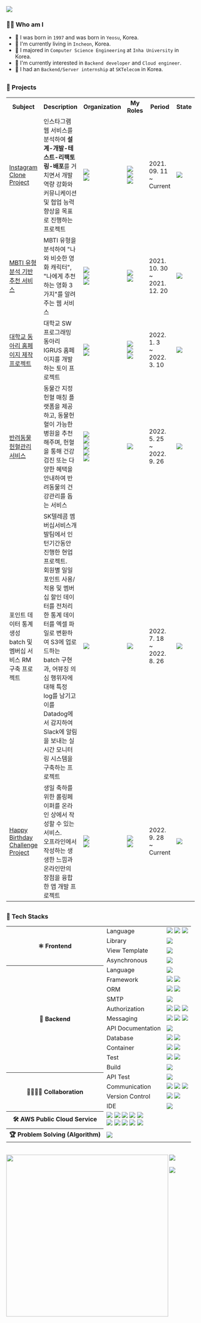 <img align='center' src="https://capsule-render.vercel.app/api?type=waving&text=SeonPilKim&animation=fadeIn&fontColor=ffeacd&color=ffe9cd">

<h3>🙋‍♂️ Who am I</h3>
<div>

- 🐥 I was born in `1997` and was born in `Yeosu`, Korea.
- 💒 I'm currently living in `Incheon`, Korea.
- 🥇 I majored in `Computer Science Engineering` at `Inha University` in Korea.
- 🎯 I'm currently interested in `Backend developer` and `Cloud engineer`.
- 🗼 I had an `Backend/Server internship` at `SKTelecom` in Korea.


</div>

<h3 style="margin-top:30px">🛫 Projects</h3>
<table>
    <tr>
        <th style="text-align: center" width="20%">Subject</th>
        <th style="text-align: center" width="30%">Description</th>
        <th style="text-align: center" width="10%">Organization</th>
        <th style="text-align: center" width="15%">My Roles</th>
        <th style="text-align: center" width="13%">Period</th>
        <th style="text-align: center" width="12%">State</th>
    </tr>
    <tr>
        <td><a href="https://github.com/Instagram-Clone-Coding">Instagram Clone Project</a></td>
        <td>인스타그램 웹 서비스를 분석하여 <b>설계-개발-테스트-리팩토링-배포</b>를 거치면서 개발 역량 강화와 커뮤니케이션 및 협업 능력 향상을 목표로 진행하는 프로젝트</td>
        <td>
            <img src="https://img.shields.io/badge/2-Backend-83B81A?style=flat-square"/><br>
            <img src="https://img.shields.io/badge/2-Frontend-31A8FF?style=flat-square"/>
        </td>
        <td>
            <img src="https://img.shields.io/badge/Team Leader-FF4747?style=flat-square"/><br>
            <img src="https://img.shields.io/badge/Backend-83B81A?style=flat-square"/><br>
            <img src="https://img.shields.io/badge/Cloud engineer-FF9A00?style=flat-square"/>
        </td>
        <td>2021. 09. 11<br>~<br>Current</td>
        <td><img src="https://img.shields.io/badge/In progress-E34F26?style=flat-square"/></td>
    </tr>
    <tr>
        <td><a href="https://github.com/MBTImaker">MBTI 유형 분석 기반 추천 서비스</a></td>
        <td>MBTI 유형을 분석하여 "나와 비슷한 영화 캐릭터", "나에게 추천하는 영화 3가지"를 알려주는 웹 서비스</td>
        <td>
            <img src="https://img.shields.io/badge/1-Backend-83B81A?style=flat-square"/><br>
            <img src="https://img.shields.io/badge/2-Frontend-31A8FF?style=flat-square"/><br>
            <img src="https://img.shields.io/badge/1-Designer-FF4F8B?style=flat-square"/>
        </td>
        <td>
            <img src="https://img.shields.io/badge/Backend-83B81A?style=flat-square"/><br>
            <img src="https://img.shields.io/badge/Cloud engineer-FF9A00?style=flat-square"/>
        </td>
        <td>2021. 10. 30<br>~<br>2021. 12. 20</td>
        <td><img src="https://img.shields.io/badge/Completed-004088?style=flat-square"/></td>
    </tr>
    <tr>
        <td><a href="https://github.com/WeGrus/WeGrus-BE-Spring">대학교 동아리 홈페이지 제작 프로젝트</a></td>
        <td>대학교 SW 프로그래밍 동아리 IGRUS 홈페이지를 개발하는 토이 프로젝트</td>
        <td>
            <img src="https://img.shields.io/badge/2-Backend-83B81A?style=flat-square"/><br>
            <img src="https://img.shields.io/badge/2-Frontend-31A8FF?style=flat-square"/>
        </td>
        <td>
            <img src="https://img.shields.io/badge/Team Leader-FF4747?style=flat-square"/><br>
            <img src="https://img.shields.io/badge/Backend-83B81A?style=flat-square"/><br>
            <img src="https://img.shields.io/badge/Cloud engineer-FF9A00?style=flat-square"/>
        </td>
        <td>2022. 1. 3<br>~<br>2022. 3. 10</td>
        <td><img src="https://img.shields.io/badge/Completed-004088?style=flat-square"/></td>
    </tr>
    <tr>
        <td><a href="https://github.com/zoopi-palette/zoopi-spring-backend">반려동물 헌혈관리 서비스</a></td>
        <td>동물간 지정헌혈 매칭 플랫폼을 제공하고, 동물헌혈이 가능한 병원을 추천해주며, 헌혈을 통해 건강검진 또는 다양한 혜택을 안내하여 반려동물의 건강관리를 돕는 서비스</td>
        <td>
            <img src="https://img.shields.io/badge/2-Backend-83B81A?style=flat-square"/><br>
            <img src="https://img.shields.io/badge/3-Frontend-31A8FF?style=flat-square"/><br>
            <img src="https://img.shields.io/badge/3-Android-9933CC?style=flat-square"/><br>
            <img src="https://img.shields.io/badge/4-Designer-FF4F8B?style=flat-square"/><br>
            <img src="https://img.shields.io/badge/2-PM-21375A?style=flat-square"/>
        </td>
        <td>
            <img src="https://img.shields.io/badge/Backend-83B81A?style=flat-square"/><br>
        </td>
        <td>2022. 5. 25<br>~<br>2022. 9. 26</td>
        <td><img src="https://img.shields.io/badge/Pull the plug-535D6C?style=flat-square"/></td>
    </tr>
    <tr>
        <td>포인트 데이터 통계 생성 batch 및 멤버십 서비스 RM 구축 프로젝트</td>
        <td>SK텔레콤 멤버십서비스개발팀에서 인턴기간동안 진행한 현업 프로젝트.<br>회원별 일일 포인트 사용/적용 및 멤버십 할인 데이터를 전처리한 통계 데이터를 엑셀 파일로 변환하여 S3에 업로드하는 batch 구현과, 어뷰징 의심 행위자에 대해 특정 log를 남기고 이를 Datadog에서 감지하여 Slack에 알림을 보내는 실시간 모니터링 시스템을 구축하는 프로젝트</td>
        <td>
            <img src="https://img.shields.io/badge/1-Backend-83B81A?style=flat-square"/>
        </td>
        <td>
            <img src="https://img.shields.io/badge/Backend-83B81A?style=flat-square"/>
        </td>
        <td>2022. 7. 18<br>~<br>2022. 8. 26</td>
        <td><img src="https://img.shields.io/badge/Completed-004088?style=flat-square"/></td>
    </tr>
    <tr>
        <td><a href="https://github.com/HappyBirthdayChallenge">Happy Birthday Challenge Project</a></td>
        <td>생일 축하를 위한 롤링페이퍼를 온라인 상에서 작성할 수 있는 서비스.<br>오프라인에서 작성하는 생생한 느낌과 온라인만의 장점을 융합한 앱 개발 프로젝트</td>
        <td>
            <img src="https://img.shields.io/badge/1-Backend-83B81A?style=flat-square"/><br>
            <img src="https://img.shields.io/badge/1-Android-9933CC?style=flat-square"/><br>
        </td>
        <td>
            <img src="https://img.shields.io/badge/Backend-83B81A?style=flat-square"/><br>
            <img src="https://img.shields.io/badge/Cloud engineer-FF9A00?style=flat-square"/>
        </td>
        <td>2022. 9. 28<br>~<br>Current</td>
        <td><img src="https://img.shields.io/badge/In progress-E34F26?style=flat-square"/></td>
    </tr>
</table>
</table>

<h3 style="margin-top:30px">💪 Tech Stacks</h3>

<div>
<table>
	<tr>
        <th rowspan="4">⚛ Frontend</th>
        <td>Language</td>
        <td>
            <img src="https://img.shields.io/badge/HTML5-E34F26?style=flat-square&logo=HTML5&logoColor=white"/>
            <img src="https://img.shields.io/badge/CSS3-1572B6?style=flat-square&logo=CSS3&logoColor=white"/>
            <img src="https://img.shields.io/badge/JavaScript-F7DF1E?style=flat-square&logo=JavaScript&logoColor=white"/>
        </td>
    </tr>
	<tr>
        <td>Library</td>
        <td>
            <img src="https://img.shields.io/badge/React-61DAFB?style=flat-square&logo=React&logoColor=white"/>
        </td>
    </tr>
	<tr>
        <td>View Template</td>
        <td>
            <img src="https://img.shields.io/badge/Thymeleaf-005F0F?style=flat-square&logo=Thymeleaf&logoColor=white"/>
        </td>
    </tr>
	<tr>
        <td>Asynchronous</td>
        <td>
            <img src="https://img.shields.io/badge/Axios-5A29E4?style=flat-square&logo=Axios&logoColor=white"/>
        </td>
    </tr>
	<tr>
        <th rowspan="11">🌱 Backend</th>
        <td>Language</td>
        <td>
            <img src="https://img.shields.io/badge/Java 11-007396?style=flat-square&logo=Java&logoColor=white"/>
        </td>
    </tr>
	<tr>
        <td>Framework</td>
        <td>
            <img src="https://img.shields.io/badge/Spring Framework-6DB33F?style=flat-square&logo=Spring&logoColor=white"/>
            <img src="https://img.shields.io/badge/Spring Boot-6DB33F?style=flat-square&logo=Spring Boot&logoColor=white"/>
        </td>
    </tr>
	<tr>
        <td>ORM</td>
        <td>
            <img src="https://img.shields.io/badge/Spring Data JPA-6DB33F?style=flat-square&logo=Spring Data JPA&logoColor=white"/>
            <img src="https://img.shields.io/badge/Querydsl-003366?style=flat-square&logo=Querydsl&logoColor=white"/>
        </td>
    </tr>
	<tr>
        <td>SMTP</td>
        <td>
            <img src="https://img.shields.io/badge/Gmail-EA4335?style=flat-square&logo=Gmail&logoColor=white"/>
        </td>
    </tr>
	<tr>
        <td>Authorization</td>
        <td>
            <img src="https://img.shields.io/badge/Spring Security-6DB33F?style=flat-square&logo=Spring Security&logoColor=white"/>
            <img src="https://img.shields.io/badge/JWT-000000?style=flat-square&logo=JSON Web Tokens&logoColor=white"/>
            <img src="https://img.shields.io/badge/OAuth2-EB5424?style=flat-square&logo=OAuth2&logoColor=white"/>
        </td>
    </tr>
	<tr>
        <td>Messaging</td>
        <td>
            <img src="https://img.shields.io/badge/WebSocket-EE4D2D?style=flat-square&logo=WebSocket&logoColor=white"/>
            <img src="https://img.shields.io/badge/STOMP-000000?style=flat-square&logo=STOMPs&logoColor=white"/>    
            <img src="https://img.shields.io/badge/RabbitMQ-FF6600?style=flat-square&logo=RabbitMQ&logoColor=white"/>    
        </td>
    </tr>
	<tr>
        <td>API Documentation</td>
        <td>
            <img src="https://img.shields.io/badge/Swagger-85EA2D?style=flat-square&logo=Swagger&logoColor=white"/>    
        </td>
    </tr>
	<tr>
        <td>Database</td>
        <td>
            <img src="https://img.shields.io/badge/MySQL-4479A1?style=flat-square&logo=MySQL&logoColor=white"/>
            <img src="https://img.shields.io/badge/Redis-DC382D?style=flat-square&logo=Redis&logoColor=white"/>
        </td>
    </tr>
	<tr>
        <td>Container</td>
        <td>
            <img src="https://img.shields.io/badge/Docker-2496ED?style=flat-square&logo=Docker&logoColor=white"/>
            <img src="https://img.shields.io/badge/Kubernetes-326CE5?style=flat-square&logo=Kubernetes&logoColor=white"/>
        </td>
    </tr>
	<tr>
        <td>Test</td>
        <td>
            <img src="https://img.shields.io/badge/JUnit5-25A162?style=flat-square&logo=JUnit5&logoColor=white"/>
            <img src="https://img.shields.io/badge/Mockito-83B81A?style=flat-square&logo=Mockito&logoColor=white"/>
        </td>
    </tr>
	<tr>
        <td>Build</td>
        <td>
            <img src="https://img.shields.io/badge/Gradle-02303A?style=flat-square&logo=Gradle&logoColor=white"/>
        </td>
    </tr>
	<tr>
        <th rowspan="4">👨‍👩‍👦‍👦 Collaboration</th>
        <td>API Test</td>
        <td>
            <img src="https://img.shields.io/badge/Postman-FF6C37?style=flat-square&logo=Postman&logoColor=white"/>
        </td>
    </tr>
	<tr>
        <td>Communication</td>
        <td>
            <img src="https://img.shields.io/badge/Notion-000000?style=flat-square&logo=Notion&logoColor=white"/>
            <img src="https://img.shields.io/badge/Google Meet-00897B?style=flat-square&logo=Google Meet&logoColor=white"/>
	    <img src="https://img.shields.io/badge/Slack-4A154B?style=flat-square&logo=Slack&logoColor=white"/>
        </td>
    </tr>
	<tr>
        <td>Version Control</td>
        <td>
            <img src="https://img.shields.io/badge/Git-F05032?style=flat-square&logo=Git&logoColor=white"/>
            <img src="https://img.shields.io/badge/GitHub-181717?style=flat-square&logo=GitHub&logoColor=white"/>
        </td>
    </tr>
	<tr>
        <td>IDE</td>
        <td>
            <img src="https://img.shields.io/badge/IntelliJ IDEA-000000?style=flat-square&logo=IntelliJ IDEA&logoColor=white"/>
        </td>
    </tr>
	<tr>
        <th>🛠 AWS Public Cloud Service</th>
        <td colspan="2">
            <img src="https://img.shields.io/badge/EC2-FF9900?style=flat-square&logo=Amazon EC2&logoColor=white"/>
            <img src="https://img.shields.io/badge/RDS-527FFF?style=flat-square&logo=Amazon RDS&logoColor=white"/>
            <img src="https://img.shields.io/badge/ElastiCache-527FFF?style=flat-square&logo=Amazon AWS&logoColor=white"/>
            <img src="https://img.shields.io/badge/S3-569A31?style=flat-square&logo=Amazon S3&logoColor=white"/>
            <img src="https://img.shields.io/badge/ELB-FF9900?style=flat-square&logo=Amazon AWS&logoColor=white"/><br>
            <img src="https://img.shields.io/badge/VPC-FF9900?style=flat-square&logo=Amazon AWS&logoColor=white"/>
            <img src="https://img.shields.io/badge/Internet gateway-FF9900?style=flat-square&logo=Amazon AWS&logoColor=white"/>
            <img src="https://img.shields.io/badge/NAT gateway-FF9900?style=flat-square&logo=Amazon AWS&logoColor=white"/>
            <img src="https://img.shields.io/badge/Route 53-FF9900?style=flat-square&logo=Amazon AWS&logoColor=white"/>
            <img src="https://img.shields.io/badge/Certificate Manager-569A31?style=flat-square&logo=Amazon AWS&logoColor=white"/>
        </td>
    </tr>
    <tr>
        <th>🏆 Problem Solving (Algorithm)</th>
        <td colspan="2">
            <img src="https://img.shields.io/badge/C++-00599C?style=flat-square&logo=c%2B%2B&&logoColor=white"/>
        </td>
    </tr>
</table>	
</div>

<br>

<div>
    <img align="left" width=433px src="https://github-readme-stats.vercel.app/api?username=seonpilKim&show_icons=true&theme=gruvbox"> 
    <a href="https://solved.ac/12161542">
	<img src="http://mazassumnida.wtf/api/v2/generate_badge?boj=12161542">
    </a>
</div>

<br>
<img src="https://hits.seeyoufarm.com/api/count/incr/badge.svg?url=https%3A%2F%2Fgithub.com%2FseonpilKim%2Fhit-counter&count_bg=%2379C83D&title_bg=%23555555&icon=&icon_color=%23E7E7E7&title=hits&edge_flat=false">
